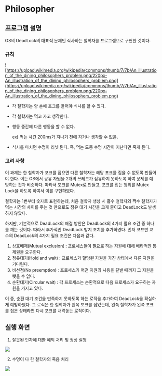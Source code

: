 # Philosopher

## 프로그램 설명

OS의 DeadLock의 대표적 문제인 식사하는 철학자를 프로그램으로 구현한 것이다.

### 규칙

![https://upload.wikimedia.org/wikipedia/commons/thumb/7/7b/An_illustration_of_the_dining_philosophers_problem.png/220px-An_illustration_of_the_dining_philosophers_problem.png](https://upload.wikimedia.org/wikipedia/commons/thumb/7/7b/An_illustration_of_the_dining_philosophers_problem.png/220px-An_illustration_of_the_dining_philosophers_problem.png)

- 각 철학자는 양 손에 포크를 들어야 식사를 할 수 있다.
- 각 철학자는 먹고 자고 생각한다.
- 행동 중간에 다른 행동을 할 수 없다.
    
    ex) 먹는 시간 200ms가 지나기 전에 자거나 생각할 수 없음.
    
- 식사를 마치면 수명이 리셋 된다. 즉, 먹는 도중 수명 시간이 지난다면 죽게 된다.

### 고려 사항

이 과제는 한 철학자가 포크를 집으면 다른 철학자는 해당 포크를 집을 수 없도록 만들어야 한다. 이는 OS에서 공유 자원을 2개의 쓰레드가 점유하지 못하도록 하여 문제를 예방하는 것과 비슷하다. 따라서 포크를 Mutex로 만들고, 포크를 집는 행위를 Mutex Lock을 하도록 하여서 이를 구현하였다.

철학자는 1번부터 숫자로 표현하는데, 처음 철학자 생성 시 홀수 철학자와 짝수 철학자가 먹는 시간의 차이를 주는 것 만으로도 점유 대기 시간을 크게 줄이고 DeadLock도 발생하지 않았다.

하지만, 기본적으로 DeadLock의 해결 방안은 DeadLock의 4가지 필요 조건 중 하나를 깨는 것이다. 따라서 추가적인 DeadLock 방지 조치를 추가하였다. 먼저 코프만 교수의 DeadLock의 4가지 필요 조건은 다음과 같다.

1. 상호배제(Mutual exclusion) : 프로세스들이 필요로 하는 자원에 대해 배타적인 통제권을 요구한다.
2. 점유대기(Hold and wait) : 프로세스가 할당된 자원을 가진 상태에서 다른 자원을 기다린다.
3. 비선점(No preemption) : 프로세스가 어떤 자원의 사용을 끝낼 때까지 그 자원을 뺏을 수 없다.
4. 순환대기(Circular wait) : 각 프로세스는 순환적으로 다음 프로세스가 요구하는 자원을 가지고 있다.

이 중, 순환 대기 조건을 만족하지 못하도록 하는 로직을 추가하여 DeadLock을 확실하게 예방하였다. 그 로직은 한 철학자가 왼쪽 포크를 집었는데, 왼쪽 철학자가 왼쪽 포크를 집은 상태라면 다시 포크를 내려놓는 로직이다.

## 실행 화면

1. 잘못된 인자에 대한 예외 처리 및 정상 실행
<img src=./image/do.gif />

2. 수명이 다 한 철학자의 죽음 처리
<img src=./image/die.gif />